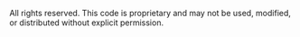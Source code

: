 All rights reserved. This code is proprietary and may not be used, modified, or distributed without explicit permission.